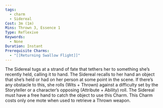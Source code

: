 ```yaml
---
tags:
  - charm
  - Sidereal
Cost: 3m (1m)
Mins: Thrown 3, Essence 1
Type: Reflexive
Keywords:
  - None
Duration: Instant
Prerequisite Charms:
  - "[[Returning Swallow Flight]]"
---
```

The Sidereal tugs at a strand of fate that tethers her to something she’s recently held, calling it to hand. The Sidereal recalls to her hand an object that she’s held or had on her person at some point in the scene. If there’s any obstacle to this, she rolls (Wits + Thrown) against a difficulty set by the Storyteller or a character’s opposing (Attribute + Ability) roll. The Sidereal must have a free hand to catch the object to use this Charm. This Charm costs only one mote when used to retrieve a Thrown weapon.